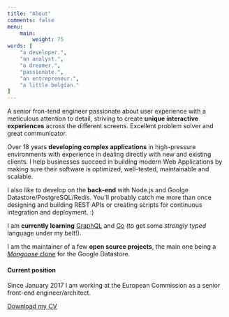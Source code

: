```yaml
---
title: "About"
comments: false
menu:
    main:
        weight: 75
words: [
    "a developer.",
    "an analyst.",
    "a dreamer.",
    "passionate.",
    "an entrepreneur.",
    "a little belgian."
]
---
```


A senior fron-tend engineer passionate about user experience with a meticulous attention to detail, striving to create **unique interactive experiences** across the different screens. Excellent problem solver and great communicator.

Over 18 years **developing complex applications** in high-pressure environments with experience in dealing directly with new and existing clients. I help businesses succeed in building modern Web Applications by making sure their software is optimized, well-tested, maintainable and scalable.

I also like to develop on the **back-end** with Node.js and Goolge Datastore/PostgreSQL/Redis. You'll probably catch me more than once designing and building REST APIs or creating scripts for continuous integration and deployment. :)

I am **currently learning** [GraphQL](http://graphql.org/) and [Go](https://golang.org/) (to get some _strongly typed_ language under my belt!).

I am the maintainer of a few **open source projects**, the main one being a [_Mongoose_ clone](https://github.com/sebelga/gstore-node) for the Google Datastore.

#### Current position

Since January 2017 I am working at the European Commission as a senior front-end engineer/architect.

<div class="c-about__actions">
    <a role="btn" href="/sebastien-loix-cv.pdf" target="_blank">Download my CV</a>
</div>
